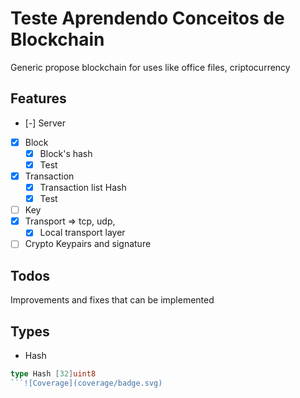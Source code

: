 # Teste Aprendendo Conceitos de Blockchain

Generic propose blockchain for uses like office files, criptocurrency



## Features

- [-] Server
- [X] Block
    - [X] Block's hash
    - [x] Test
- [X] Transaction
    - [x] Transaction list Hash
    - [x] Test
- [ ] Key
- [X] Transport => tcp, udp, 
    - [X] Local transport layer
- [ ] Crypto Keypairs and signature

## Todos
Improvements and fixes that can be implemented

## Types 

- Hash

```go
type Hash [32]uint8
```![Coverage](coverage/badge.svg)
